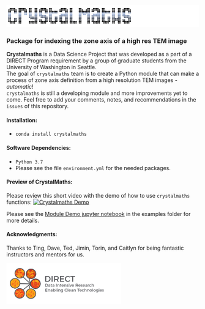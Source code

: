 
![crystalmaths](https://github.com/crystalmaths/crystalmaths/blob/master/images/crystalmathsdark.png?raw=true)

### Package for indexing the zone axis of a high res TEM image
**Crystalmaths** is a Data Science Project that was developed as a part of a DIRECT Program requirement by a group of graduate students from the University of Washington in Seattle.\
The goal of `crystalmaths` team is to create a Python module that can make a process of zone axis definition from a high resolution TEM images - *automatic*!\
`crystalmaths` is still a developing module and more improvements yet to come. Feel free to add your comments, notes, and recommendations in the `issues` of this repository.

#### Installation:
- `conda install crystalmaths`

#### Software Dependencies:
- `Python 3.7`
- Please see the file `environment.yml` for the needed packages.

#### Preview of CrystalMaths:
Please review this short video with the demo of how to use `crystalmaths` functions:
[![Crystalmaths Demo](https://res.cloudinary.com/marcomontalbano/image/upload/v1584430647/video_to_markdown/images/youtube--sT46nRLCLZ8-c05b58ac6eb4c4700831b2b3070cd403.jpg)](https://www.youtube.com/watch?v=sT46nRLCLZ8 "Crystalmaths Demo")

Please see the [Module Demo jupyter notebook](https://github.com/crystalmaths/crystalmaths/blob/master/examples/Module%20Demo.ipynb) in the examples folder for more details.

#### Acknowledgments:
Thanks to Ting, Dave, Ted, Jimin, Torin, and Caitlyn for being fantastic instructors and mentors for us.

<img src="https://github.com/crystalmaths/crystalmaths/blob/master/images/DIRECTlogo-Final.png?raw=true" width="300">
